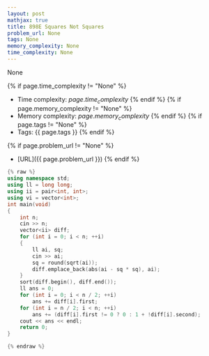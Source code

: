 ```yaml
---
layout: post
mathjax: true
title: 898E Squares Not Squares
problem_url: None
tags: None
memory_complexity: None
time_complexity: None
---
```


None


{% if page.time_complexity != "None" %}
- Time complexity: ${{ page.time_complexity }}$
{% endif %}
{% if page.memory_complexity != "None" %}
- Memory complexity: ${{ page.memory_complexity }}$
{% endif %}
{% if page.tags != "None" %}
- Tags: {{ page.tags }}
{% endif %}

{% if page.problem_url != "None" %}
- [URL]({{ page.problem_url }})
{% endif %}

```cpp
{% raw %}
using namespace std;
using ll = long long;
using ii = pair<int, int>;
using vi = vector<int>;
int main(void)
{
    int n;
    cin >> n;
    vector<ii> diff;
    for (int i = 0; i < n; ++i)
    {
        ll ai, sq;
        cin >> ai;
        sq = round(sqrt(ai));
        diff.emplace_back(abs(ai - sq * sq), ai);
    }
    sort(diff.begin(), diff.end());
    ll ans = 0;
    for (int i = 0; i < n / 2; ++i)
        ans += diff[i].first;
    for (int i = n / 2; i < n; ++i)
        ans += (diff[i].first != 0 ? 0 : 1 + !diff[i].second);
    cout << ans << endl;
    return 0;
}

{% endraw %}
```
